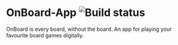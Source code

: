 # OnBoard-App ![Build status](https://travis-ci.org/Imperial-Web-Apps-Group-4/OnBoard-App.svg?branch=master)
OnBoard is every board, without the board. An app for playing your favourite board games digitally.

